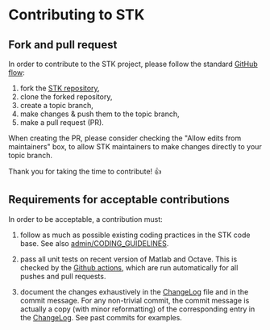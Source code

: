 # Contributing to STK

## Fork and pull request

In order to contribute to the STK project, please follow the standard
[GitHub flow](https://docs.github.com/en/get-started/quickstart/github-flow):

  1. fork the [STK repository](https://github.com/stk-kriging/stk),
  2. clone the forked repository,
  3. create a topic branch,
  4. make changes & push them to the topic branch,
  5. make a pull request (PR).

When creating the PR, please consider checking the "Allow edits from
maintainers" box, to allow STK maintainers to make changes directly to
your topic branch.

Thank you for taking the time to contribute! :+1:

## Requirements for acceptable contributions

In order to be acceptable, a contribution must:

1. follow as much as possible existing coding practices in the STK
   code base.  See also [admin/CODING_GUIDELINES](../admin/CODING_GUIDELINES).

2. pass all unit tests on recent version of Matlab and Octave.  This
   is checked by the [Github actions](workflows/), which are run
   automatically for all pushes and pull requests.

3. document the changes exhaustively in the [ChangeLog](../ChangeLog)
   file and in the commit message.  For any non-trivial commit, the
   commit message is actually a copy (with minor reformatting) of the
   corresponding entry in the [ChangeLog](../ChangeLog).  See past
   commits for examples.
